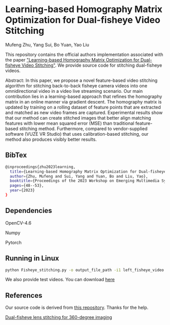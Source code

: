 # Learning-based Homography Matrix Optimization for Dual-fisheye Video Stitching
Mufeng Zhu, Yang Sui, Bo Yuan, Yao Liu

This repository contains the official authors implementation associated with the paper ["Learning-based Homography Matrix Optimization for Dual-fisheye Video Stitching"](https://dl.acm.org/doi/abs/10.1145/3609395.3610600). We provide source code for stitching dual-fisheye videos.

Abstract: In this paper, we propose a novel feature-based video stitching algorithm for stitching back-to-back fisheye camera videos into one omnidirectional video in a video live streaming scenario. Our main contribution lies in a learning-based approach that refines the homography matrix in an online manner via gradient descent. The homography matrix is updated by training on a rolling dataset of feature points that are extracted and matched as new video frames are captured. Experimental results show that our method can create stitched images that better align matching features with lower mean squared error (MSE) than traditional feature-based stitching method. Furthermore, compared to vendor-supplied software (VUZE VR Studio) that uses calibration-based stitching, our method also produces visibly better results.
## BibTex
```bash
@inproceedings{zhu2023learning,
  title={Learning-based Homography Matrix Optimization for Dual-fisheye Video Stitching},
  author={Zhu, Mufeng and Sui, Yang and Yuan, Bo and Liu, Yao},
  booktitle={Proceedings of the 2023 Workshop on Emerging Multimedia Systems},
  pages={48--53},
  year={2023}
}
```
## Dependencies
OpenCV-4.6

Numpy

Pytorch

## Running in Linux
```bash
python Fisheye_stitching.py -o output_file_path -i1 left_fisheye_video -i2 right_fisheye_video -f FOV
```

We also provide test videos. You can download [here](https://rutgers.box.com/s/dwntpeyww3umugrtty138sk53gf1dzob)

## References
Our source code is derived from [this repository](https://github.com/cynricfu/dual-fisheye-video-stitching). Thanks for the help.

[Dual-fisheye lens stitching for 360-degree imaging](https://arxiv.org/pdf/1708.08988.pdf)
